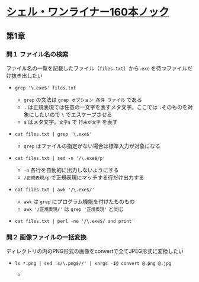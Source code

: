 # [シェル・ワンライナー160本ノック](https://gihyo.jp/book/2021/978-4-297-12267-6)
## 第1章
### 問１ ファイル名の検索
ファイル名の一覧を記載したファイル（`files.txt`）から`.exe` を待つファイルだけ抜き出したい

- ```
  grep '\.exe$' files.txt
  ```
  - `grep` の文法は `grep オプション 条件 ファイル` である
  - `.` は正規表現では任意の一文字を表すメタ文字。ここでは `.`そのものを対象にしたいので `\` でエスケープさせる
  - `$` はメタ文字。`文字$` で `行末が文字` を表す

- ```
  cat files.txt | grep '\.exe$'
  ```
  - `grep` はファイルの指定がない場合は標準入力が対象になる

- ```
  cat files.txt | sed -n '/\.exe$/p'
  ```
  - `-n` 各行を自動的に出力しないようにする
  - `/正規表現/p` で正規表現にマッチする行だけ出力する

- ```
  cat files.txt | awk '/\.exe$/'
  ```
  - `awk` は `grep` にプログラム機能を付けたものもの
  - `awk '/正規表現/'` は `grep '正規表現'` と同じ

- ```
  cat files.txt | perl -ne '/\.exe$/ and print'
  ```

### 問２ 画像ファイルの一括変換
ディレクトリの内のPNG形式の画像をconvertで全てJPEG形式に変換したい

- ```
  ls *.png | sed 's/\.png$//' | xargs -I@ convert @.png @.jpg
  ```
  - 
